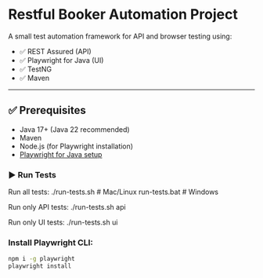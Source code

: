 # Restful Booker Automation Project

A small test automation framework for API and browser testing using:

- ✅ REST Assured (API)
- ✅ Playwright for Java (UI)
- ✅ TestNG
- ✅ Maven

---

## ✅ Prerequisites

- Java 17+ (Java 22 recommended)
- Maven
- Node.js (for Playwright installation)
- [Playwright for Java setup](https://playwright.dev/java/docs/intro)

### ▶️ Run Tests

Run all tests:
./run-tests.sh      # Mac/Linux
run-tests.bat       # Windows

Run only API tests:
./run-tests.sh api

Run only UI tests:
./run-tests.sh ui

### Install Playwright CLI:

```bash
npm i -g playwright
playwright install